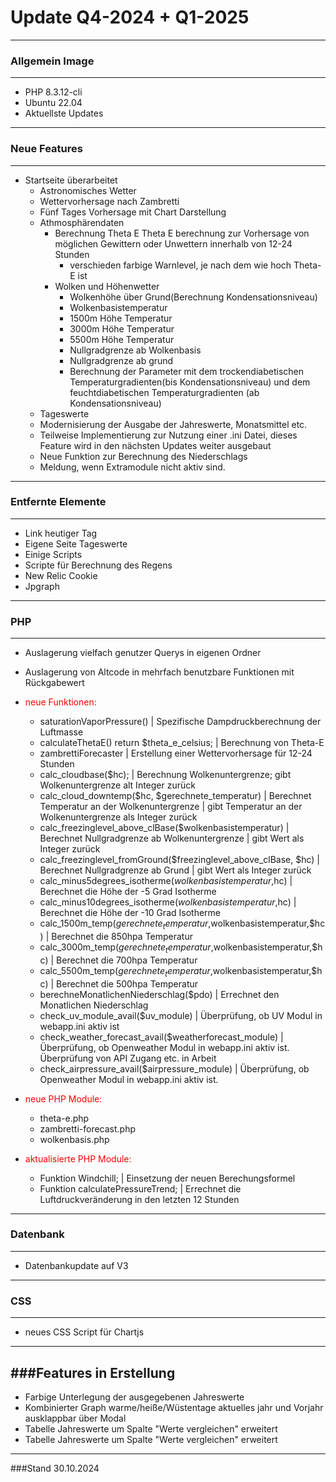 # Update Q4-2024 + Q1-2025
---
### Allgemein Image
---
- PHP 8.3.12-cli
- Ubuntu 22.04
- Aktuellste Updates

---
### Neue Features
---
- Startseite überarbeitet 
    - Astronomisches Wetter
    - Wettervorhersage nach Zambretti
    - Fünf Tages Vorhersage mit Chart Darstellung
    - Athmosphärendaten
        - Berechnung Theta E
           Theta E berechnung zur Vorhersage von möglichen Gewittern oder Unwettern innerhalb von 12-24 Stunden
            - verschieden farbige Warnlevel, je nach dem wie hoch Theta-E ist
        - Wolken und Höhenwetter
            - Wolkenhöhe über Grund(Berechnung Kondensationsniveau)
            - Wolkenbasistemperatur
            - 1500m Höhe Temperatur
            - 3000m Höhe Temperatur
            - 5500m Höhe Temperatur
            - Nullgradgrenze ab Wolkenbasis
            - Nullgradgrenze ab grund
            - Berechnung der Parameter mit dem trockendiabetischen Temperaturgradienten(bis Kondensationsniveau) und dem feuchtdiabetischen Temperaturgradienten (ab Kondensationsniveau)
    - Tageswerte
    - Modernisierung der Ausgabe der Jahreswerte, Monatsmittel etc.
    - Teilweise Implementierung zur Nutzung einer .ini Datei, dieses Feature wird in den nächsten Updates weiter ausgebaut
    - Neue Funktion zur Berechnung des Niederschlags
    - Meldung, wenn Extramodule nicht aktiv sind. 
    

---
### Entfernte Elemente
---
- Link heutiger Tag
- Eigene Seite Tageswerte
- Einige Scripts
- Scripte für Berechnung des Regens
- New Relic Cookie
- Jpgraph
---
### PHP
---

- Auslagerung vielfach genutzer Querys in eigenen Ordner
- Auslagerung von Altcode in mehrfach benutzbare Funktionen mit Rückgabewert
- <span style="color:red">neue Funktionen:</span>
    - saturationVaporPressure() | Spezifische Dampdruckberechnung der Luftmasse
    - calculateThetaE() return $theta_e_celsius; | Berechnung von Theta-E
    - zambrettiForecaster | Erstellung einer Wettervorhersage für 12-24 Stunden
    - calc_cloudbase($hc); | Berechnung Wolkenuntergrenze; gibt Wolkenuntergrenze alt Integer zurück
    - calc_cloud_downtemp($hc, $gerechnete_temperatur) | Berechnet Temperatur an der Wolkenuntergrenze | gibt Temperatur an der Wolkenuntergrenze als Integer zurück
    - calc_freezinglevel_above_clBase($wolkenbasistemperatur) | Berechnet Nullgradgrenze ab Wolkenuntergrenze | gibt Wert als Integer zurück
    - calc_freezinglevel_fromGround($freezinglevel_above_clBase, $hc) | Berechnet Nullgradgrenze ab Grund | gibt Wert als Integer zurück
    - calc_minus5degrees_isotherme($wolkenbasistemperatur,$hc) | Berechnet die Höhe der -5 Grad Isotherme 
    - calc_minus10degrees_isotherme($wolkenbasistemperatur,$hc) | Berechnet die Höhe der -10 Grad Isotherme 
    - calc_1500m_temp($gerechnete_temperatur,$wolkenbasistemperatur,$hc) | Berechnet die 850hpa Temperatur
    - calc_3000m_temp($gerechnete_temperatur,$wolkenbasistemperatur,$hc) | Berechnet die 700hpa Temperatur
    - calc_5500m_temp($gerechnete_temperatur,$wolkenbasistemperatur,$hc) | Berechnet die 500hpa Temperatur
    - berechneMonatlichenNiederschlag($pdo) | Errechnet den Monatlichen Niederschlag
    - check_uv_module_avail($uv_module) | Überprüfung, ob UV Modul in webapp.ini aktiv ist
    - check_weather_forecast_avail($weatherforecast_module) | Überprüfung, ob Openweather Modul in webapp.ini aktiv ist. Überprüfung von API Zugang etc. in Arbeit
    - check_airpressure_avail($airpressure_module) | Überprüfung, ob Openweather Modul in webapp.ini aktiv ist. 
 
- <span style="color:red">neue PHP Module:</span>
    - theta-e.php
    - zambretti-forecast.php
    - wolkenbasis.php
- <span style="color:red">aktualisierte PHP Module:</span>
    - Funktion Windchill; | Einsetzung der neuen Berechungsformel 
    - Funktion calculatePressureTrend; | Errechnet die Luftdruckveränderung in den letzten 12 Stunden

---
### Datenbank
---
- Datenbankupdate auf V3

---
### CSS
---
- neues CSS Script für Chartjs

---
###Features in Erstellung
---

- Farbige Unterlegung der ausgegebenen Jahreswerte
- Kombinierter Graph warme/heiße/Wüstentage aktuelles jahr und Vorjahr ausklappbar über Modal
- Tabelle Jahreswerte um Spalte "Werte vergleichen" erweitert
- Tabelle Jahreswerte um Spalte "Werte vergleichen" erweitert

---
###Stand 30.10.2024
